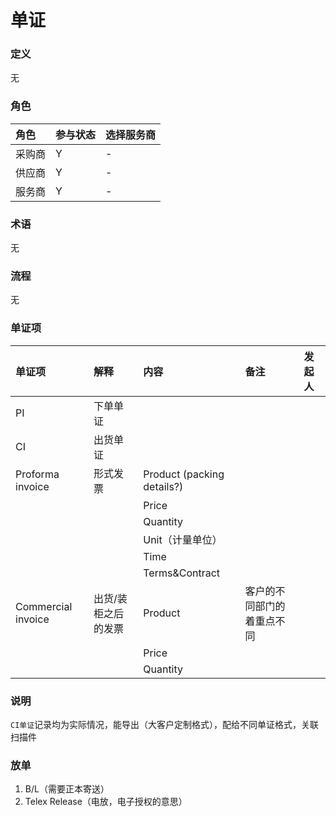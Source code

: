 # 单证

### 定义

无

### 角色

| 角色 | 参与状态 | 选择服务商 |
| :--- | :--- | :--- |
| 采购商 | Y | - |
| 供应商 | Y | - |
| 服务商 | Y | - |

### 术语

无

### 流程

无

### 单证项

| 单证项 | 解释 | 内容 | 备注 | 发起人 |
| :--- | :--- | :--- | :--- | :--- |
| PI | 下单单证 |  |  |  |
| CI | 出货单证 |  |  |  |
| Proforma invoice | 形式发票 | Product \(packing details?\) |  |  |
|  |  | Price |  |  |
|  |  | Quantity |  |  |
|  |  | Unit（计量单位） |  |  |
|  |  | Time |  |  |
|  |  | Terms&Contract |  |  |
| Commercial invoice | 出货/装柜之后的发票 | Product | 客户的不同部门的着重点不同 |  |
|  |  | Price |  |  |
|  |  | Quantity |  |  |

### 说明

`CI单证`记录均为实际情况，能导出（大客户定制格式），配给不同单证格式，关联扫描件

### 放单

1. B/L（需要正本寄送）
2. Telex Release（电放，电子授权的意思）



